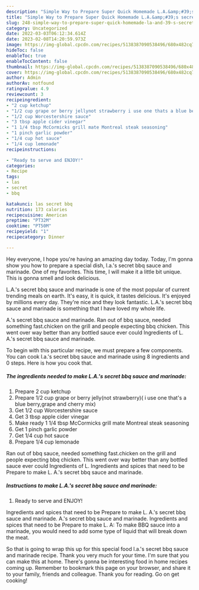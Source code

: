 ```yaml
---
description: "Simple Way to Prepare Super Quick Homemade L.A.&amp;#39;s secret bbq sauce and marinade"
title: "Simple Way to Prepare Super Quick Homemade L.A.&amp;#39;s secret bbq sauce and marinade"
slug: 248-simple-way-to-prepare-super-quick-homemade-la-and-39-s-secret-bbq-sauce-and-marinade
category: Uncategorized
date: 2022-03-03T06:12:34.614Z
date: 2023-02-08T14:20:59.973Z
image: https://img-global.cpcdn.com/recipes/5138387090538496/680x482cq70/las-secret-bbq-sauce-and-marinade-recipe-main-photo.jpg
hideToc: false
enableToc: true
enableTocContent: false
thumbnail: https://img-global.cpcdn.com/recipes/5138387090538496/680x482cq70/las-secret-bbq-sauce-and-marinade-recipe-main-photo.jpg
cover: https://img-global.cpcdn.com/recipes/5138387090538496/680x482cq70/las-secret-bbq-sauce-and-marinade-recipe-main-photo.jpg
author: Admin
authorAv: notfound
ratingvalue: 4.9
reviewcount: 3
recipeingredient:
- "2 cup ketchup"
- "1/2 cup grape or berry jellynot strawberry i use one thats a blue berrygrape and cherry mix"
- "1/2 cup Worcestershire sauce"
- "3 tbsp apple cider vinegar"
- "1 1/4 tbsp McCormicks grill mate Montreal steak seasoning"
- "1 pinch garlic powder"
- "1/4 cup hot sauce"
- "1/4 cup lemonade"
recipeinstructions:

- "Ready to serve and ENJOY!"
categories:
- Recipe
tags:
- las
- secret
- bbq

katakunci: las secret bbq 
nutrition: 173 calories
recipecuisine: American
preptime: "PT32M"
cooktime: "PT50M"
recipeyield: "1"
recipecategory: Dinner

---
```



Hey everyone, I hope you're having an amazing day today. Today, I'm gonna show you how to prepare a special dish, l.a.&#39;s secret bbq sauce and marinade. One of my favorites. This time, I will make it a little bit unique. This is gonna smell and look delicious.

L.A.&#39;s secret bbq sauce and marinade is one of the most popular of current trending meals on earth. It's easy, it is quick, it tastes delicious. It's enjoyed by millions every day. They're nice and they look fantastic. L.A.&#39;s secret bbq sauce and marinade is something that I have loved my whole life.

A.&#39;s secret bbq sauce and marinade. Ran out of bbq sauce, needed something fast.chicken on the grill and people expecting bbq chicken. This went over way better than any bottled sauce ever could Ingredients of L. A.&#39;s secret bbq sauce and marinade.


To begin with this particular recipe, we must prepare a few components. You can cook l.a.&#39;s secret bbq sauce and marinade using 8 ingredients and 0 steps. Here is how you cook that.

<!--inarticleads1-->

##### The ingredients needed to make L.A.&#39;s secret bbq sauce and marinade:

1. Prepare 2 cup ketchup
1. Prepare 1/2 cup grape or berry jelly(not strawberry)( i use one that&#39;s a blue berry,grape and cherry mix)
1. Get 1/2 cup Worcestershire sauce
1. Get 3 tbsp apple cider vinegar
1. Make ready 1 1/4 tbsp McCormicks grill mate Montreal steak seasoning
1. Get 1 pinch garlic powder
1. Get 1/4 cup hot sauce
1. Prepare 1/4 cup lemonade


Ran out of bbq sauce, needed something fast.chicken on the grill and people expecting bbq chicken. This went over way better than any bottled sauce ever could Ingredients of L. Ingredients and spices that need to be Prepare to make L. A.&#39;s secret bbq sauce and marinade. 

<!--inarticleads2-->

##### Instructions to make L.A.&#39;s secret bbq sauce and marinade:


1. Ready to serve and ENJOY!

Ingredients and spices that need to be Prepare to make L. A.&#39;s secret bbq sauce and marinade. A.&#39;s secret bbq sauce and marinade. Ingredients and spices that need to be Prepare to make L. A: To make BBQ sauce into a marinade, you would need to add some type of liquid that will break down the meat. 

So that is going to wrap this up for this special food l.a.&#39;s secret bbq sauce and marinade recipe. Thank you very much for your time. I'm sure that you can make this at home. There's gonna be interesting food in home recipes coming up. Remember to bookmark this page on your browser, and share it to your family, friends and colleague. Thank you for reading. Go on get cooking!
